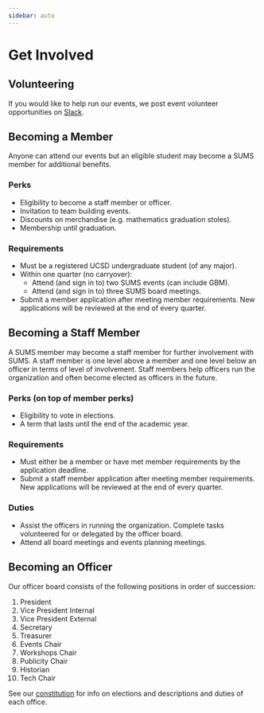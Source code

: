 ```yaml
---
sidebar: auto
---
```


# Get Involved

## Volunteering

If you would like to help run our events, we post event volunteer opportunities on [Slack](https://ucsdsums.slack.com/).

## Becoming a Member

Anyone can attend our events but an eligible student may become a SUMS member for additional benefits.

### Perks

* Eligibility to become a staff member or officer.
* Invitation to team building events.
* Discounts on merchandise (e.g. mathematics graduation stoles).
* Membership until graduation.

### Requirements

* Must be a registered UCSD undergraduate student (of any major).
* Within one quarter (no carryover):
  * Attend (and sign in to) two SUMS events (can include GBM).
  * Attend (and sign in to) three SUMS board meetings.
* Submit a member application after meeting member requirements.
  New applications will be reviewed at the end of every quarter.

## Becoming a Staff Member

A SUMS member may become a staff member for further involvement with SUMS.
A staff member is one level above a member and one level below an officer in terms of level of involvement.
Staff members help officers run the organization and often become elected as officers in the future.

### Perks (on top of member perks)

* Eligibility to vote in elections.
* A term that lasts until the end of the academic year.

### Requirements

* Must either be a member or have met member requirements by the application deadline.
* Submit a staff member application after meeting member requirements.
  New applications will be reviewed at the end of every quarter.

### Duties

* Assist the officers in running the organization.
  Complete tasks volunteered for or delegated by the officer board.
* Attend all board meetings and events planning meetings.

## Becoming an Officer

Our officer board consists of the following positions in order of succession:

1. President
2. Vice President Internal
3. Vice President External
4. Secretary
5. Treasurer
6. Events Chair
7. Workshops Chair
8. Publicity Chair
9. Historian
10. Tech Chair

See our [constitution](./constitution.pdf) for info on elections and descriptions and duties of each office.
